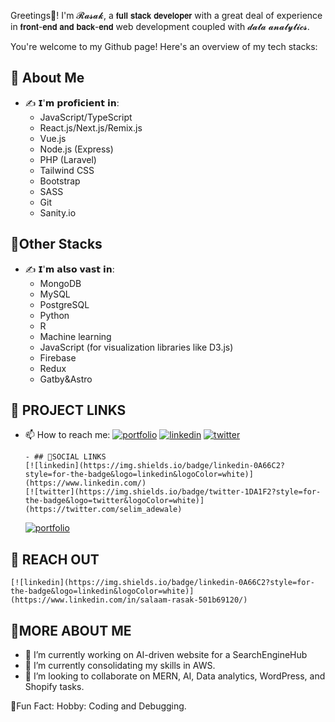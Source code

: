 Greetings👋! I'm 𝓡𝓪𝓼𝓪𝓴, a 𝗳𝘂𝗹𝗹 𝘀𝘁𝗮𝗰𝗸 𝗱𝗲𝘃𝗲𝗹𝗼𝗽𝗲𝗿 with a great deal of experience in 𝗳𝗿𝗼𝗻𝘁-𝗲𝗻𝗱 𝗮𝗻𝗱 𝗯𝗮𝗰𝗸-𝗲𝗻𝗱 web development coupled with 𝓭𝓪𝓽𝓪 𝓪𝓷𝓪𝓵𝔂𝓽𝓲𝓬𝓼. 

You're welcome to my Github page! Here's an overview of my tech stacks:

## 🚀 About Me
- ✍️ 𝗜'𝗺 𝗽𝗿𝗼𝗳𝗶𝗰𝗶𝗲𝗻𝘁 𝗶𝗻:
    * JavaScript/TypeScript
    * React.js/Next.js/Remix.js
    * Vue.js
    * Node.js (Express)
    * PHP (Laravel)
    * Tailwind CSS
    * Bootstrap
    * SASS
    * Git
    * Sanity.io

## 🚀Other Stacks
- ✍️ 𝗜'𝗺 𝗮𝗹𝘀𝗼 𝘃𝗮𝘀𝘁 𝗶𝗻:
    * MongoDB
    * MySQL
    * PostgreSQL
    * Python
    * R
    * Machine learning
    * JavaScript (for visualization libraries like D3.js)
    * Firebase
    * Redux
    * Gatby&Astro

## 🔗 PROJECT LINKS
- 📫 How to reach me:
      [![portfolio](https://img.shields.io/badge/my_portfolio-000?style=for-the-badge&logo=ko-fi&logoColor=white)](https://oslim-portfolio.vercel.app)
      [![linkedin](https://img.shields.io/badge/linkedin-0A66C2?style=for-the-badge&logo=linkedin&logoColor=white)](https://www.linkedin.com/)
      [![twitter](https://img.shields.io/badge/twitter-1DA1F2?style=for-the-badge&logo=twitter&logoColor=white)](https://twitter.com/selim_adewale)

      - ## 🔗SOCIAL LINKS
      [![linkedin](https://img.shields.io/badge/linkedin-0A66C2?style=for-the-badge&logo=linkedin&logoColor=white)](https://www.linkedin.com/)
      [![twitter](https://img.shields.io/badge/twitter-1DA1F2?style=for-the-badge&logo=twitter&logoColor=white)](https://twitter.com/selim_adewale)

      
    [![portfolio](https://img.shields.io/badge/my_portfolio-000?style=for-the-badge&logo=ko-fi&logoColor=white)](https://github.com/RasakCodes/DevResumeBuilder.git)
    
## 🔗 REACH OUT 
    [![linkedin](https://img.shields.io/badge/linkedin-0A66C2?style=for-the-badge&logo=linkedin&logoColor=white)](https://www.linkedin.com/in/salaam-rasak-501b69120/)

## 🚀MORE ABOUT ME
- 🔭 I’m currently working on AI-driven website for a SearchEngineHub
- 🌱 I’m currently consolidating my skills in AWS.
- 👯 I’m looking to collaborate on MERN, AI, Data analytics, WordPress, and Shopify tasks.

🎉Fun Fact:
Hobby: Coding and Debugging.
